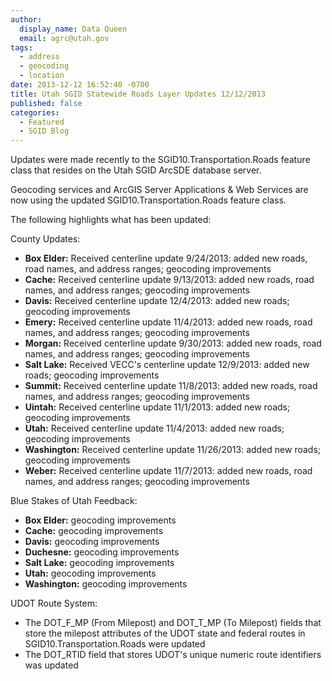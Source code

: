 ```yaml
---
author:
  display_name: Data Queen
  email: agrc@utah.gov
tags:
  - address
  - geocoding
  - location
date: 2013-12-12 16:52:40 -0700
title: Utah SGID Statewide Roads Layer Updates 12/12/2013
published: false
categories:
  - Featured
  - SGID Blog
---
```

Updates were made recently to the SGID10.Transportation.Roads feature class that resides on the Utah SGID ArcSDE database server.

Geocoding services and ArcGIS Server Applications & Web Services are now using the updated SGID10.Transportation.Roads feature class.

The following highlights what has been updated:

County Updates:

- **Box Elder:** Received centerline update 9/24/2013: added new roads, road names, and address ranges; geocoding improvements
- **Cache:** Received centerline update 9/13/2013: added new roads, road names, and address ranges; geocoding improvements
- **Davis:** Received centerline update 12/4/2013: added new roads; geocoding improvements
- **Emery:** Received centerline update 11/4/2013: added new roads, road names, and address ranges; geocoding improvements
- **Morgan:** Received centerline update 9/30/2013: added new roads, road names, and address ranges; geocoding improvements
- **Salt Lake:** Received VECC's centerline update 12/9/2013: added new roads; geocoding improvements
- **Summit:** Received centerline update 11/8/2013: added new roads, road names, and address ranges; geocoding improvements
- **Uintah:** Received centerline update 11/1/2013: added new roads; geocoding improvements
- **Utah:** Received centerline update 11/4/2013: added new roads; geocoding improvements
- **Washington:** Received centerline update 11/26/2013: added new roads; geocoding improvements
- **Weber:** Received centerline update 11/7/2013: added new roads, road names, and address ranges; geocoding improvements

Blue Stakes of Utah Feedback:

- **Box Elder:** geocoding improvements
- **Cache:** geocoding improvements
- **Davis:** geocoding improvements
- **Duchesne:** geocoding improvements
- **Salt Lake:** geocoding improvements
- **Utah:** geocoding improvements
- **Washington:** geocoding improvements

UDOT Route System:

- The DOT\_F\_MP (From Milepost) and DOT\_T\_MP (To Milepost) fields that store the milepost attributes of the UDOT state and federal routes in SGID10.Transportation.Roads were updated
- The DOT_RTID field that stores UDOT's unique numeric route identifiers was updated
